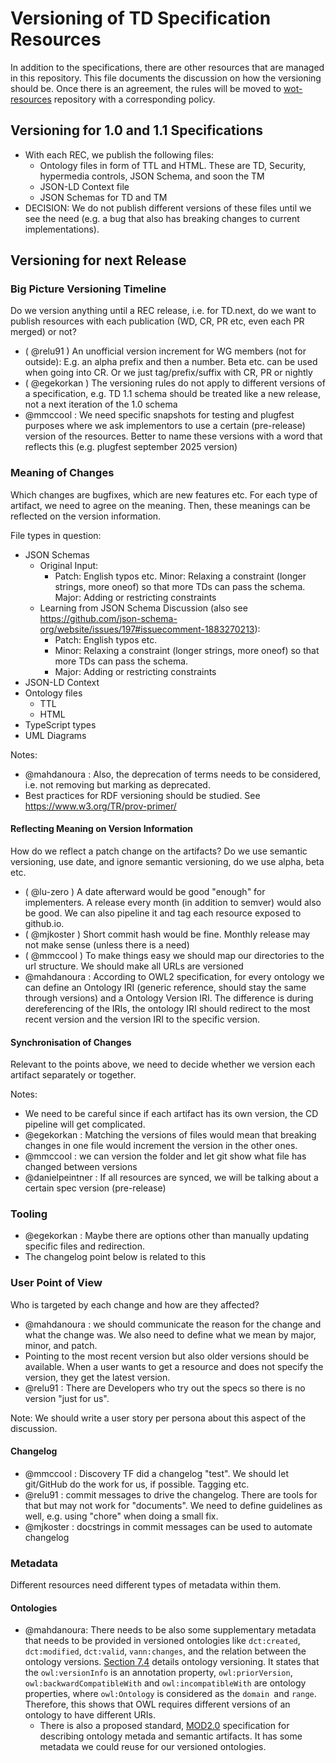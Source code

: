 # Versioning of TD Specification Resources

In addition to the specifications, there are other resources that are managed in this repository.
This file documents the discussion on how the versioning should be.
Once there is an agreement, the rules will be moved to [wot-resources](https://github.com/w3c/wot-resources) repository with a corresponding policy.

## Versioning for 1.0 and 1.1 Specifications

- With each REC, we publish the following files:
  - Ontology files in form of TTL and HTML. These are TD, Security, hypermedia controls, JSON Schema, and soon the TM
  - JSON-LD Context file
  - JSON Schemas for TD and TM
- DECISION: We do not publish different versions of these files until we see the need (e.g. a bug that also has breaking changes to current implementations).

## Versioning for next Release

### Big Picture Versioning Timeline

Do we version anything until a REC release, i.e. for TD.next, do we want to publish resources with each publication (WD, CR, PR etc, even each PR merged) or not?

- ( @relu91 ) An unofficial version increment for WG members (not for outside): E.g. an alpha prefix and then a number. Beta etc. can be used when going into CR. Or we just tag/prefix/suffix with CR, PR or nightly
- ( @egekorkan ) The versioning rules do not apply to different versions of a specification, e.g. TD 1.1 schema should be treated like a new release, not a next iteration of the 1.0 schema
- @mmccool : We need specific snapshots for testing and plugfest purposes where we ask implementors to use a certain (pre-release) version of the resources. Better to name these versions with a word that reflects this (e.g. plugfest september 2025 version)

### Meaning of Changes

Which changes are bugfixes, which are new features etc. For each type of artifact, we need to agree on the meaning. Then, these meanings can be reflected on the version information.

File types in question:

- JSON Schemas
  - Original Input:
    - Patch: English typos etc. Minor: Relaxing a constraint (longer strings, more oneof) so that more TDs can pass the schema. Major: Adding or restricting constraints
  - Learning from JSON Schema Discussion (also see <https://github.com/json-schema-org/website/issues/197#issuecomment-1883270213>):
    - Patch: English typos etc.
    - Minor: Relaxing a constraint (longer strings, more oneof) so that more TDs can pass the schema.
    - Major: Adding or restricting constraints
- JSON-LD Context
- Ontology files
  - TTL
  - HTML
- TypeScript types
- UML Diagrams

Notes:

- @mahdanoura : Also, the deprecation of terms needs to be considered, i.e. not removing but marking as deprecated.
- Best practices for RDF versioning should be studied. See https://www.w3.org/TR/prov-primer/

#### Reflecting Meaning on Version Information

How do we reflect a patch change on the artifacts? Do we use semantic versioning, use date, and ignore semantic versioning, do we use alpha, beta etc.

- ( @lu-zero ) A date afterward would be good "enough" for implementers. A release every month (in addition to semver) would also be good. We can also pipeline it and tag each resource exposed to github.io.
- ( @mjkoster ) Short commit hash would be fine. Monthly release may not make sense (unless there is a need)
- ( @mmccool ) To make things easy we should map our directories to the url structure. We should make all URLs are versioned
- @mahdanoura : According to OWL2 specification, for every ontology we can define an Ontology IRI (generic reference, should stay the same through versions) and a Ontology Version IRI. The difference is during dereferencing of the IRIs, the ontology IRI should redirect to the most recent version and the version IRI to the specific version.

#### Synchronisation of Changes

Relevant to the points above, we need to decide whether we version each artifact separately or together.

Notes:

- We need to be careful since if each artifact has its own version, the CD pipeline will get complicated.
- @egekorkan : Matching the versions of files would mean that breaking changes in one file would increment the version in the other ones.
- @mmccool : we can version the folder and let git show what file has changed between versions
- @danielpeintner : If all resources are synced, we will be talking about a certain spec version (pre-release)

### Tooling

- @egekorkan : Maybe there are options other than manually updating specific files and redirection.
- The changelog point below is related to this

### User Point of View

Who is targeted by each change and how are they affected?

- @mahdanoura : we should communicate the reason for the change and what the change was. We also need to define what we mean by major, minor, and patch.
- Pointing to the most recent version but also older versions should be available. When a user wants to get a resource and does not specify the version, they get the latest version.
- @relu91 : There are Developers who try out the specs so there is no version "just for us".

Note: We should write a user story per persona about this aspect of the discussion.

#### Changelog

- @mmccool : Discovery TF did a changelog "test". We should let git/GitHub do the work for us, if possible. Tagging etc.
- @relu91 : commit messages to drive the changelog. There are tools for that but may not work for "documents". We need to define guidelines as well, e.g. using "chore" when doing a small fix.
- @mjkoster : docstrings in commit messages can be used to automate changelog

### Metadata

Different resources need different types of metadata within them.

#### Ontologies

- @mahdanoura: There needs to be also some supplementary metadata that needs to be provided in versioned ontologies like `dct:created`, `dct:modified`, `dct:valid`, `vann:changes`, and the relation between the ontology versions. [Section 7.4](https://www.w3.org/TR/owl-ref/#VersionInformation) details ontology versioning. It states that the `owl:versionInfo` is an annotation property, `owl:priorVersion`, `owl:backwardCompatibleWith` and `owl:incompatibleWith` are ontology properties, where `owl:Ontology` is considered as the `domain `and `range`. Therefore, this shows that OWL requires different versions of an ontology to have different URIs.
  - There is also a proposed standard, [MOD2.0](https://github.com/FAIR-IMPACT/MOD) specification for describing ontology metada and semantic artifacts. It has some metadata we could reuse for our versioned ontologies.
